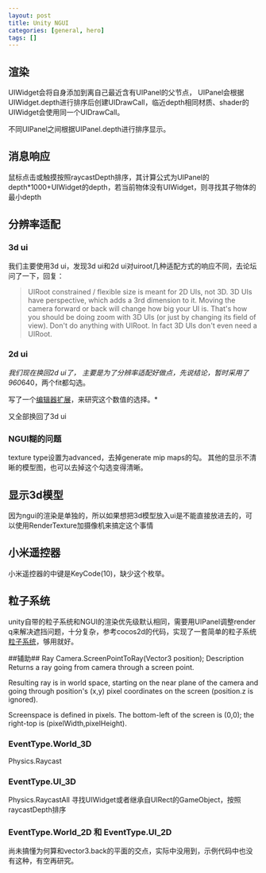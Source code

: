 ```yaml
---
layout: post
title: Unity NGUI
categories: [general, hero]
tags: []
---
```


## 渲染 ##
UIWidget会将自身添加到离自己最近含有UIPanel的父节点，
UIPanel会根据UIWidget.depth进行排序后创建UIDrawCall，临近depth相同材质、shader的UIWidget会使用同一个UIDrawCall。

不同UIPanel之间根据UIPanel.depth进行排序显示。

## 消息响应 ##
鼠标点击或触摸按照raycastDepth排序，其计算公式为UIPanel的depth*1000+UIWidget的depth，若当前物体没有UIWidget，则寻找其子物体的最小depth

## 分辨率适配 ##
### 3d ui ###
我们主要使用3d ui，发现3d ui和2d ui对uiroot几种适配方式的响应不同，去论坛问了一下，回复：
> UIRoot constrained / flexible size is meant for 2D UIs, not 3D. 3D UIs have perspective, which adds a 3rd dimension to it. Moving the camera forward or back will change how big your UI is. That's how you should be doing zoom with 3D UIs (or just by changing its field of view). Don't do anything with UIRoot. In fact 3D UIs don't even need a UIRoot.

### 2d ui ###
*我们现在换回2d ui了， 主要是为了分辨率适配好做点，先说结论，暂时采用了960*640，两个fit都勾选。

写了一个[编辑器扩展](https://github.com/dpull/unity3d-tools/blob/master/UIAdapterEditor.cs)，来研究这个数值的选择。*

又全部换回了3d ui

### NGUI糊的问题 ###
texture type设置为advanced，去掉generate mip maps的勾。
其他的显示不清晰的模型图，也可以去掉这个勾选变得清晰。


## 显示3d模型 ##
因为ngui的渲染是单独的，所以如果想把3d模型放入ui是不能直接放进去的，可以使用RenderTexture加摄像机来搞定这个事情

## 小米遥控器 ##
小米遥控器的中键是KeyCode(10)，缺少这个枚举。

## 粒子系统 ##
unity自带的粒子系统和NGUI的渲染优先级默认相同，需要用UIPanel调整render q来解决遮挡问题，十分复杂，参考cocos2d的代码，实现了一套简单的粒子系统[粒子系统](https://github.com/dpull/NGUIParticleSystem)，够用就好。



##辅助##
Ray Camera.ScreenPointToRay(Vector3 position);
Description
Returns a ray going from camera through a screen point.

Resulting ray is in world space, starting on the near plane of the camera and going through position's (x,y) pixel coordinates on the screen (position.z is ignored).

Screenspace is defined in pixels. The bottom-left of the screen is (0,0); the right-top is (pixelWidth,pixelHeight).

### EventType.World_3D ###
Physics.Raycast

### EventType.UI_3D ###
Physics.RaycastAll
寻找UIWidget或者继承自UIRect的GameObject，按照raycastDepth排序

### EventType.World_2D 和 EventType.UI_2D ###
尚未搞懂为何算和vector3.back的平面的交点，实际中没用到，示例代码中也没有这种，有空再研究。




